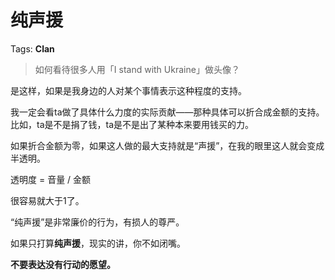 # 纯声援

Tags: **Clan**

> 如何看待很多人用「I stand with Ukraine」做头像？



是这样，如果是我身边的人对某个事情表示这种程度的支持。

我一定会看ta做了具体什么力度的实际贡献——那种具体可以折合成金额的支持。比如，ta是不是捐了钱，ta是不是出了某种本来要用钱买的力。

如果折合金额为零，如果这人做的最大支持就是“声援”，在我的眼里这人就会变成半透明。

透明度 = 音量 / 金额

很容易就大于1了。

  


“纯声援”是非常廉价的行为，有损人的尊严。

如果只打算**纯声援**，现实的讲，你不如闭嘴。

  


**不要表达没有行动的愿望。**




